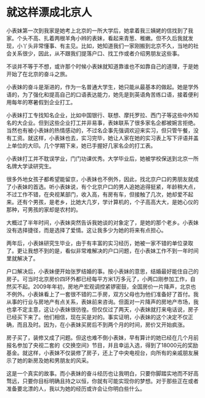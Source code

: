 # 就这样漂成北京人

小表妹第一次到我家是她考上北京的一所大学后，她拿着我三姨姥的信找到了我家。个头不高、扎着两根羊角小辫的表妹，看起来青葱、稚嫩。但不久后我就发现，小丫头非常懂事、有主见。比如，她知道我们一家刚搬到北京不久，当地的社会关系很少，因此，从不跟我们提落户口、找工作或者介绍男朋友这些事。 

不谈并不等于不想，或许那个时候小表妹就知道靠谁也不如靠自己的道理，于是她开始了在北京的奋斗之旅。 

小表妹的奋斗是渐进的，作为一名普通大学生，她只能从最基本的做起。她是学外语的，为了强化和提高自己的口语表达能力，她先是到英语角苦练口语，接着便利用每年的寒暑假到企业打工。 

小表妹打工专找知名企业，比如中国银行、联想、摩托罗拉、西门子等这些中外知名的大企业。但到这些企业打工并非易事，表妹联系了很多家名企都被婉言拒绝。当然也有被小表妹的热情感动的，不过名企事先强调欢迎来实习，但只管午餐，没有工资。就这样，小表妹也去，实习完毕，她让人家在她的实习表上写下评语并盖上单位的大印。几个学期下来，她已手握好几家名企的打工表。 

小表妹打工并不耽误学业，门门功课优秀。大学毕业后，她被学校保送到北京一所名牌大学读研究生。 

很多外地女孩子都希望能留京，小表妹也不例外，因此，找北京户口的男朋友就成了小表妹的首选。听小表妹说，有个北京户口的男人追她追得挺紧，年龄稍大点，不过工作不错，在央视某部门，收入高，有房有车，但接触了几次，她却爱不起来。还有个男孩，是老乡，比她大几岁，学计算机的，个子高高大大，是她心仪的那种，可男孩的家却是农村的。 

大概过了半年时间，小表妹突然告诉我她谈的对象定了，是她的那个老乡。小表妹没有选择捷径，而是选择了爱情。这让我多少为她的将来有点担心。 

两年后，小表妹研究生毕业，由于有丰富的实习经历，她被一家不错的单位录取了。更让我想不到的是，看似非常难解决的户口问题，在小表妹工作不到一年时间里就解决了。 

户口解决后，小表妹便开始张罗结婚的事。按小表妹的意思，结婚最好能住自己的房子。可当时北京房价四环外都已经每平方米1万多元了，小两口刚参加工作，自然买不起。2009年年初，房地产宏观调控紧锣密鼓，全国房价一片降声，北京也不例外。小表妹看上了一套很不错的二手房，双方父母也为他们准备好了首付。我从事的行业与房地产有点关系，表妹前来咨询。但面对一片降声的房地产市场，我也拿不定主意，这让小表妹很彷徨。但仅仅过了两天，小表妹就打来电话说，房子已经买下来了。他们相信，现在买是对的。事实证明，小表妹的这个决定不仅正确，而且及时。因为，在小表妹买房后不到两个月的时间，房价又开始疯涨。 

房子买了，装修又成了问题。但这也难不倒小表妹，早有算计的她已经在几个月前报名参加了央视二套的《交换空间》节目，并且幸运入选，得到了18000元的奖励基金。就这样，小表妹不仅装修了房子，还上了中央电视台，向所有的亲戚朋友展示了她的新房及她和男朋友的风采。 

这是一个真实的故事。而小表妹的奋斗经历也让我明白，只要你脚踏实地而不好高骛远，只要你目标明确且持之以恒，你就有可能实现你的梦想。对于那些正在或者准备要北漂的人，我以为她的经历或许会让你明白些什么。
